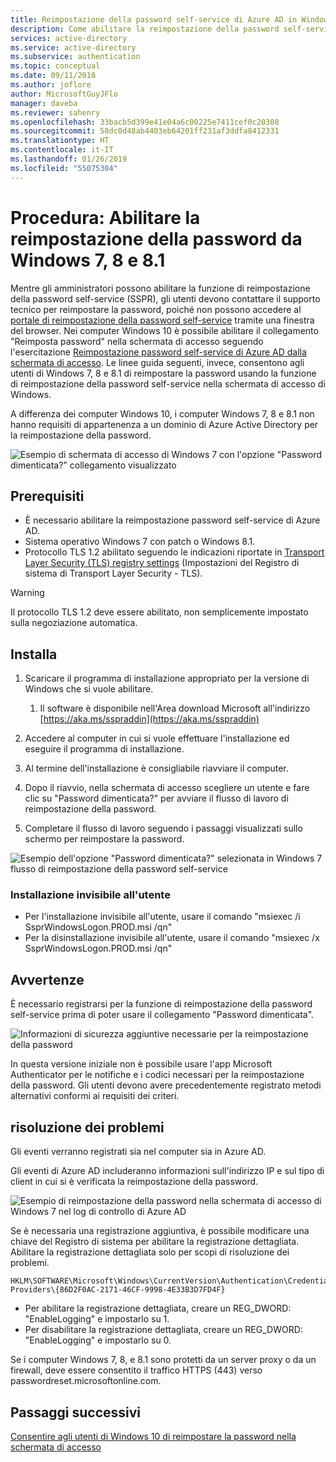 ```yaml
---
title: Reimpostazione della password self-service di Azure AD in Windows 7 e 8.1
description: Come abilitare la reimpostazione della password self-service usando l'opzione Password dimenticata nella schermata di accesso di Windows 7 o 8.1
services: active-directory
ms.service: active-directory
ms.subservice: authentication
ms.topic: conceptual
ms.date: 09/11/2018
ms.author: joflore
author: MicrosoftGuyJFlo
manager: daveba
ms.reviewer: sahenry
ms.openlocfilehash: 33bacb5d399e41e04a6c00225e7411cef0c20308
ms.sourcegitcommit: 58dc0d48ab4403eb64201ff231af3ddfa8412331
ms.translationtype: HT
ms.contentlocale: it-IT
ms.lasthandoff: 01/26/2019
ms.locfileid: "55075304"
---
```

# <a name="how-to-enable-password-reset-from-windows-7-8-and-81"></a>Procedura: Abilitare la reimpostazione della password da Windows 7, 8 e 8.1

Mentre gli amministratori possono abilitare la funzione di reimpostazione della password self-service (SSPR), gli utenti devono contattare il supporto tecnico per reimpostare la password, poiché non possono accedere al [portale di reimpostazione della password self-service](https://aka.ms/sspr) tramite una finestra del browser. Nei computer Windows 10 è possibile abilitare il collegamento "Reimposta password" nella schermata di accesso seguendo l'esercitazione [Reimpostazione password self-service di Azure AD dalla schermata di accesso](tutorial-sspr-windows.md). Le linee guida seguenti, invece, consentono agli utenti di Windows 7, 8 e 8.1 di reimpostare la password usando la funzione di reimpostazione della password self-service nella schermata di accesso di Windows.

A differenza dei computer Windows 10, i computer Windows 7, 8 e 8.1 non hanno requisiti di appartenenza a un dominio di Azure Active Directory per la reimpostazione della password.

![Esempio di schermata di accesso di Windows 7 con l'opzione "Password dimenticata?" collegamento visualizzato](media/howto-sspr-windows-7-8/windows-7-logon-screen.png)

## <a name="prerequisites"></a>Prerequisiti

* È necessario abilitare la reimpostazione password self-service di Azure AD.
* Sistema operativo Windows 7 con patch o Windows 8.1.
* Protocollo TLS 1.2 abilitato seguendo le indicazioni riportate in [Transport Layer Security (TLS) registry settings](https://docs.microsoft.com/windows-server/security/tls/tls-registry-settings#tls-12) (Impostazioni del Registro di sistema di Transport Layer Security - TLS).

> [!WARNING]
> Il protocollo TLS 1.2 deve essere abilitato, non semplicemente impostato sulla negoziazione automatica.

## <a name="install"></a>Installa

1. Scaricare il programma di installazione appropriato per la versione di Windows che si vuole abilitare.

   1. Il software è disponibile nell'Area download Microsoft all'indirizzo [https://aka.ms/sspraddin](https://aka.ms/sspraddin)

1. Accedere al computer in cui si vuole effettuare l'installazione ed eseguire il programma di installazione.
1. Al termine dell'installazione è consigliabile riavviare il computer.
1. Dopo il riavvio, nella schermata di accesso scegliere un utente e fare clic su "Password dimenticata?" per avviare il flusso di lavoro di reimpostazione della password.
1. Completare il flusso di lavoro seguendo i passaggi visualizzati sullo schermo per reimpostare la password.

![Esempio dell'opzione "Password dimenticata?" selezionata in Windows 7 flusso di reimpostazione della password self-service](media/howto-sspr-windows-7-8/windows-7-sspr.png)

### <a name="silent-installation"></a>Installazione invisibile all'utente

* Per l'installazione invisibile all'utente, usare il comando "msiexec /i SsprWindowsLogon.PROD.msi /qn"
* Per la disinstallazione invisibile all'utente, usare il comando "msiexec /x SsprWindowsLogon.PROD.msi /qn"

## <a name="caveats"></a>Avvertenze

È necessario registrarsi per la funzione di reimpostazione della password self-service prima di poter usare il collegamento "Password dimenticata".

![Informazioni di sicurezza aggiuntive necessarie per la reimpostazione della password](media/howto-sspr-windows-7-8/windows-7-sspr-need-security-info.png)

In questa versione iniziale non è possibile usare l'app Microsoft Authenticator per le notifiche e i codici necessari per la reimpostazione della password. Gli utenti devono avere precedentemente registrato metodi alternativi conformi ai requisiti dei criteri.

## <a name="troubleshooting"></a>risoluzione dei problemi

Gli eventi verranno registrati sia nel computer sia in Azure AD.

Gli eventi di Azure AD includeranno informazioni sull'indirizzo IP e sul tipo di client in cui si è verificata la reimpostazione della password.

![Esempio di reimpostazione della password nella schermata di accesso di Windows 7 nel log di controllo di Azure AD](media/howto-sspr-windows-7-8/windows-7-sspr-azure-ad-audit-log.png)

Se è necessaria una registrazione aggiuntiva, è possibile modificare una chiave del Registro di sistema per abilitare la registrazione dettagliata. Abilitare la registrazione dettagliata solo per scopi di risoluzione dei problemi.

```
HKLM\SOFTWARE\Microsoft\Windows\CurrentVersion\Authentication\Credential Providers\{86D2F0AC-2171-46CF-9998-4E33B3D7FD4F}
```

* Per abilitare la registrazione dettagliata, creare un REG_DWORD: "EnableLogging" e impostarlo su 1.
* Per disabilitare la registrazione dettagliata, creare un REG_DWORD: "EnableLogging" e impostarlo su 0.

Se i computer Windows 7, 8, e 8.1 sono protetti da un server proxy o da un firewall, deve essere consentito il traffico HTTPS (443) verso passwordreset.microsoftonline.com.

## <a name="next-steps"></a>Passaggi successivi

[Consentire agli utenti di Windows 10 di reimpostare la password nella schermata di accesso](tutorial-sspr-windows.md)
